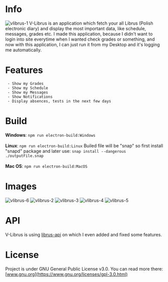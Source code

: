 # Info
![vlibrus-1](https://user-images.githubusercontent.com/36642285/135482947-95098f4e-7c90-4605-94fe-8c29eaaa34b7.png)
V-Librus is an application which fetch your all Librus (Polish electronic diary) and display the most important data, like schedule, messages, grades etc. I made this application, because I didn't want to login into site everytime when I wanted check grades or something, and now with this application, I can just run it from my Desktop and it's logging me automatically.

# Features
```
 - Show my Grades
 - Show my Schedule
 - Show my Messages
 - Show Notifications
 - Display absences, tests in the next few days
```

# Build
<b>Windows</b>: ```npm run electron-build:Windows``` <br/><br/>
<b>Linux</b>: ```npm run electron-build:Linux``` Builed file will be "snap" so first install "snapd" package and later use: ```snap install --dangerous ./outputFile.snap``` <br/><br/>
<b>Mac OS</b>: ```npm run electron-build:MacOS```

# Images
![vlibrus-6](https://user-images.githubusercontent.com/36642285/135483002-8390ace8-3f78-440b-8251-b7ef4b781cf2.png)
![vlibrus-2](https://user-images.githubusercontent.com/36642285/135483036-f605663a-0e84-4972-994c-f863fc21b568.png)
![vlibrus-3](https://user-images.githubusercontent.com/36642285/135483040-262e580b-2f3c-4b53-aef4-06aa83edf52b.png)
![vlibrus-4](https://user-images.githubusercontent.com/36642285/135483046-8b6b4b82-480b-40a4-9ea4-cd22135208da.png)
![vlibrus-5](https://user-images.githubusercontent.com/36642285/135483056-83b31fed-b356-410e-828c-9fa7a041e811.png)

# API
V-Librus is using [librus-api](https://github.com/Mati365/librus-api) on which I even added and fixed some features.

# License
Project is under GNU General Public License v3.0. You can read more there: [www.gnu.org](https://www.gnu.org/licenses/gpl-3.0.html)
